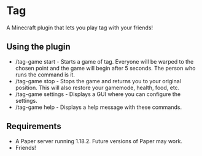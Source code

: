 # Tag
A Minecraft plugin that lets you play tag with your friends!

## Using the plugin
-   /tag-game start - Starts a game of tag. Everyone will be warped to the chosen point and the game will begin after 5 seconds. The person who runs the command is it.
-   /tag-game stop - Stops the game and returns you to your original position. This will also restore your gamemode, health, food, etc.
-   /tag-game settings - Displays a GUI where you can configure the settings.
-   /tag-game help - Displays a help message with these commands.

## Requirements
-   A Paper server running 1.18.2. Future versions of Paper may work.
-   Friends!
